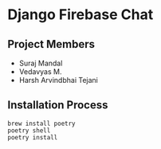 # Django Firebase Chat

## Project Members

- Suraj Mandal
- Vedavyas M.
- Harsh Arvindbhai Tejani

## Installation Process

```
brew install poetry
poetry shell
poetry install
```

